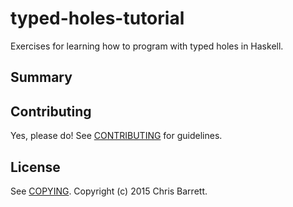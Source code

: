 # typed-holes-tutorial

Exercises for learning how to program with typed holes in Haskell.

## Summary


## Contributing

Yes, please do! See [CONTRIBUTING][] for guidelines.

## License

See [COPYING][]. Copyright (c) 2015 Chris Barrett.


[CONTRIBUTING]: ./CONTRIBUTING.md
[COPYING]: ./COPYING

